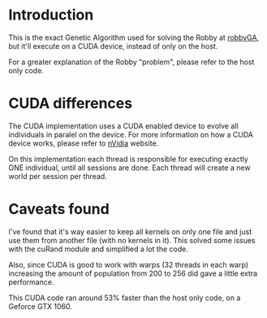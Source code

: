 # Introduction
This is the exact Genetic Algorithm used for solving the Robby at [robbyGA](https://github.com/minterciso/robbyga), but it'll execute on a CUDA device, instead of only on the host.

For a greater explanation of the Robby "problem", please refer to the host only code.

# CUDA differences
The CUDA implementation uses a CUDA enabled device to evolve all individuals in paralel on the device. For more information on how a CUDA device works, please refer to [nVidia](https://developer.nvidia.com/cuda-toolkit) website.

On this implementation each thread is responsible for executing exactly ONE individual, until all sessions are done. Each thread will create a new world per session per thread.

# Caveats found
I've found that it's way easier to keep all kernels on only one file and just use them from another file (with no kernels in it). This solved some issues with the cuRand module and simplified a lot
the code.

Also, since CUDA is good to work with warps (32 threads in each warp) increasing the amount of population from 200 to 256 did gave a little extra performance.

This CUDA code ran around 53% faster than the host only code, on a Geforce GTX 1060.
